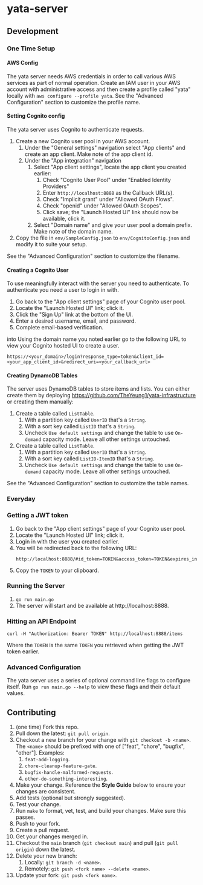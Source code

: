 # yata-server

## Development

### One Time Setup

#### AWS Config

The yata server needs AWS credentials in order to call various AWS services as
part of normal operation. Create an IAM user in your AWS account with
administrative access and then create a profile called "yata" locally with
`aws configure --profile yata`. See the "Advanced Configuration" section to
customize the profile name.

#### Setting Cognito config

The yata server uses Cognito to authenticate requests.

1. Create a new Cognito user pool in your AWS account.
   1. Under the "General settings" navigation select "App clients" and create an
      app client. Make note of the app client id.
   1. Under the "App integration" navigation
      1. Select "App client settings", locate the app client you created
         earlier:
         1. Check "Cognito User Pool" under "Enabled Identity Providers"
         1. Enter `http://localhost:8888` as the Callback URL(s).
         1. Check "Implicit grant" under "Allowed OAuth Flows".
         1. Check "openid" under "Allowed OAuth Scopes".
         1. Click save; the "Launch Hosted UI" link should now be available,
            click it.
      1. Select "Domain name" and give your user pool a domain prefix. Make note
         of the domain name.
1. Copy the file in `env/SampleConfig.json` to `env/CognitoConfig.json` and
   modify it to suite your setup.

See the "Advanced Configuration" section to customize the filename.

#### Creating a Cognito User

To use meaningfully interact with the server you need to authenticate. To
authenticate you need a user to login in with.

1. Go back to the "App client settings" page of your Cognito user pool.
1. Locate the "Launch Hosted UI" link; click it.
1. Click the "Sign Up" link at the bottom of the UI.
1. Enter a desired username, email, and password.
1. Complete email-based verification.

into Using the domain name you noted earlier go to the following URL to view
your Cognito hosted UI to create a user.

```
https://<your_domain>/login?response_type=token&client_id=<your_app_client_id>&redirect_uri=<your_callback_url>
```

#### Creating DynamoDB Tables

The server uses DynamoDB tables to store items and lists. You can either create
them by deploying https://github.com/TheYeung1/yata-infrastructure or creating
them manually:

1. Create a table called `ListTable`.
   1. With a partition key called `UserID` that's a `String`.
   1. With a sort key called `ListID` that's a `String`.
   1. Uncheck `Use default settings` and change the table to use `On-demand`
      capacity mode. Leave all other settings untouched.
1. Create a table called `ListTable`.
   1. With a partition key called `UserID` that's a `String`.
   1. With a sort key called `ListID-ItemID` that's a `String`.
   1. Uncheck `Use default settings` and change the table to use `On-demand`
      capacity mode. Leave all other settings untouched.

See the "Advanced Configuration" section to customize the table names.

### Everyday

### Getting a JWT token

1. Go back to the "App client settings" page of your Cognito user pool.
1. Locate the "Launch Hosted UI" link; click it.
1. Login in with the user you created earlier.
1. You will be redirected back to the following URL:
   ```
   http://localhost:8888/#id_token=TOKEN&access_token=TOKEN&expires_in=3600&token_type=Bearer
   ```
1. Copy the `TOKEN` to your clipboard.

### Running the Server

1. `go run main.go`
1. The server will start and be available at http://localhost:8888.

### Hitting an API Endpoint

```
curl -H "Authorization: Bearer TOKEN" http://localhost:8888/items
```

Where the `TOKEN` is the same `TOKEN` you retrieved when getting the JWT token
earlier.

### Advanced Configuration

The yata server uses a series of optional command line flags to configure
itself. Run `go run main.go --help` to view these flags and their default
values.

## Contributing

1. (one time) Fork this repo.
1. Pull down the latest: `git pull origin`.
1. Checkout a new branch for your change with `git checkout -b <name>`. The
   `<name>` should be prefixed with one of ["feat", "chore", "bugfix", "other"].
   Examples:
   1. `feat-add-logging`.
   1. `chore-cleanup-feature-gate`.
   1. `bugfix-handle-malformed-requests`.
   1. `other-do-something-interesting`.
1. Make your change. Reference the **Style Guide** below to ensure your changes
   are consistent.
1. Add tests (optional but strongly suggested).
1. Test your change.
1. Run `make` to format, vet, test, and build your changes. Make sure this
   passes.
1. Push to your fork.
1. Create a pull request.
1. Get your changes merged in.
1. Checkout the `main` branch (`git checkout main`) and pull (`git pull origin`)
   down the latest.
1. Delete your new branch:
   1. Locally: `git branch -d <name>`.
   1. Remotely: `git push <fork name> --delete <name>`.
1. Update your fork: `git push <fork name>`.

